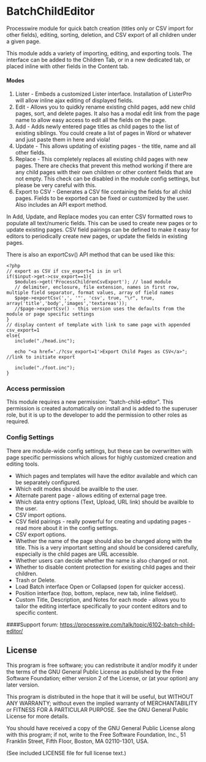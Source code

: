 BatchChildEditor
================

Processwire module for quick batch creation (titles only or CSV import for other fields), editing, sorting, deletion, and CSV export of all children under a given page.

This module adds a variety of importing, editing, and exporting tools. The interface can be added to the Children Tab, or in a new dedicated tab, or placed inline with other fields in the Content tab.

#### Modes
1. Lister - Embeds a customized Lister interface. Installation of ListerPro will allow inline ajax editing of displayed fields.
2. Edit - Allows you to quidkly rename existing child pages, add new child pages, sort, and delete pages. It also has a modal edit link from the page name to allow easy access to edit all the fields on the page.
3. Add - Adds newly entered page titles as child pages to the list of existing siblings. You could create a list of pages in Word or whatever and just paste them in here and viola!
4. Update - This allows updating of existing pages - the title, name and all other fields.
5. Replace - This completely replaces all existing child pages with new pages. There are checks that prevent this method working if there are any child pages with their own children or other content fields that are not empty. This check can be disabled in the module config settings, but please be very careful with this.
6. Export to CSV - Generates a CSV file containing the fields for all child pages. Fields to be exported can be fixed or customized by the user. Also includes an API export method.

In Add, Update, and Replace modes you can enter CSV formatted rows to populate all text/numeric fields. This can be used to create new pages or to update existing pages. CSV field pairings can be defined to make it easy for editors to periodically create new pages, or update the fields in existing pages.

There is also an exportCsv() API method that can be used like this:
```
<?php
// export as CSV if csv_export=1 is in url
if($input->get->csv_export==1){
   $modules->get('ProcessChildrenCsvExport'); // load module
   // delimiter, enclosure, file extension, names in first row, multiple field separator, format values, array of field names
   $page->exportCsv(',', '"', 'csv', true, "\r", true, array('title','body','images','textareas'));
   //$page->exportCsv() - this version uses the defaults from the module or page specific settings
}
// display content of template with link to same page with appended csv_export=1
else{
   include("./head.inc");

   echo "<a href='./?csv_export=1'>Export Child Pages as CSV</a>"; //link to initiate export

   include("./foot.inc");
}
```


### Access permission

This module requires a new permission: "batch-child-editor". This permission is created automatically on install and is added to the superuser role, but it is up to the developer to add the permission to other roles as required.


### Config Settings

There are module-wide config settings, but these can be overwritten with page specific permissions which allows for highly customized creation and editing tools.

* Which pages and templates will have the editor available and which can be separately configured.
* Which edit modes should be availble to the user.
* Alternate parent page - allows editing of external page tree.
* Which data entry options (Text, Upload, URL link) should be availble to the user.
* CSV import options.
* CSV field pairings - really powerful for creating and updating pages - read more about it in the config settings.
* CSV export options.
* Whether the name of the page should also be changed along with the title. This is a very important setting and should be considered carefully, especially is the child pages are URL accessible.
* Whether users can decide whether the name is also changed or not.
* Whether to disable content protection for existing child pages and their children.
* Trash or Delete.
* Load Batch interface Open or Collapsed (open for quicker access).
* Position interface (top, bottom, replace, new tab, inline fieldset).
* Custom Title, Description, and Notes for each mode - allows you to tailor the editing interface specifically to your content editors and to specific content.

####Support forum:
https://processwire.com/talk/topic/6102-batch-child-editor/


## License

This program is free software; you can redistribute it and/or
modify it under the terms of the GNU General Public License
as published by the Free Software Foundation; either version 2
of the License, or (at your option) any later version.

This program is distributed in the hope that it will be useful,
but WITHOUT ANY WARRANTY; without even the implied warranty of
MERCHANTABILITY or FITNESS FOR A PARTICULAR PURPOSE.  See the
GNU General Public License for more details.

You should have received a copy of the GNU General Public License
along with this program; if not, write to the Free Software
Foundation, Inc., 51 Franklin Street, Fifth Floor, Boston, MA  02110-1301, USA.

(See included LICENSE file for full license text.)






